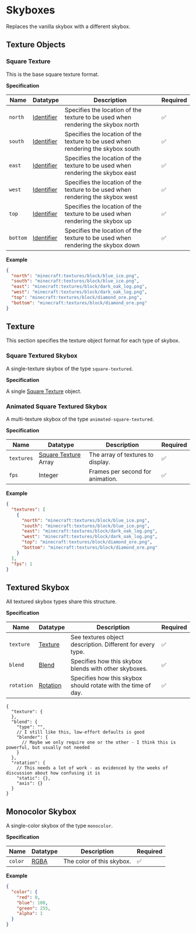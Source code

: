 # Skyboxes

Replaces the vanilla skybox with a different skybox.

## Texture Objects

### Square Texture

This is the base square texture format.

**Specification**

| Name     | Datatype                              | Description                                                                      | Required           |
|----------|---------------------------------------|----------------------------------------------------------------------------------|--------------------|
| `north`  | [Identifier](schema-v3.md#identifier) | Specifies the location of the texture to be used when rendering the skybox north | :white_check_mark: |
| `south`  | [Identifier](schema-v3.md#identifier) | Specifies the location of the texture to be used when rendering the skybox south | :white_check_mark: |
| `east`   | [Identifier](schema-v3.md#identifier) | Specifies the location of the texture to be used when rendering the skybox east  | :white_check_mark: |
| `west`   | [Identifier](schema-v3.md#identifier) | Specifies the location of the texture to be used when rendering the skybox west  | :white_check_mark: |
| `top`    | [Identifier](schema-v3.md#identifier) | Specifies the location of the texture to be used when rendering the skybox up    | :white_check_mark: |
| `bottom` | [Identifier](schema-v3.md#identifier) | Specifies the location of the texture to be used when rendering the skybox down  | :white_check_mark: |

**Example**

```json
{
  "north": "minecraft:textures/block/blue_ice.png",
  "south": "minecraft:textures/block/blue_ice.png",
  "east": "minecraft:textures/block/dark_oak_log.png",
  "west": "minecraft:textures/block/dark_oak_log.png",
  "top": "minecraft:textures/block/diamond_ore.png",
  "bottom": "minecraft:textures/block/diamond_ore.png"
}
```

## Texture

This section specifies the texture object format for each type of skybox.

### Square Textured Skybox

A single-texture skybox of the type `square-textured`.

**Specification**

A single [Square Texture](#square-texture) object.

### Animated Square Textured Skybox

A multi-texture skybox of the type `animated-square-textured`.

**Specification**

| Name       | Datatype                                | Description                       | Required           |
|------------|-----------------------------------------|-----------------------------------|--------------------|
| `textures` | [Square Texture](#square-texture) Array | The array of textures to display. | :white_check_mark: |
| `fps`      | Integer                                 | Frames per second for animation.  | :white_check_mark: |

**Example**

```json
{
  "textures": [
    {
      "north": "minecraft:textures/block/blue_ice.png",
      "south": "minecraft:textures/block/blue_ice.png",
      "east": "minecraft:textures/block/dark_oak_log.png",
      "west": "minecraft:textures/block/dark_oak_log.png",
      "top": "minecraft:textures/block/diamond_ore.png",
      "bottom": "minecraft:textures/block/diamond_ore.png"
    }
  ],
  "fps": 1
}
```

## Textured Skybox

All textured skybox types share this structure.

**Specification**

| Name       | Datatype                          | Description                                                   | Required           |
|------------|-----------------------------------|---------------------------------------------------------------|--------------------|
| `texture`  | [Texture](#texture)               | See textures object description.  Different for every type.   | :white_check_mark: |
| `blend`    | [Blend](#blend)                   | Specifies how this skybox blends with other skyboxes.         | :white_check_mark: |
| `rotation` | [Rotation](schema-v3.md#rotation) | Specifies how this skybox should rotate with the time of day. | :white_check_mark: |

```json5
{
  "texture": {
  },
  "blend": {
    "type": "",
    // I still like this, low-effort defaults is good
    "blender": {
      // Maybe we only require one or the other - I think this is powerful, but usually not needed
    }
  },
  "rotation": {
    // This needs a lot of work - as evidenced by the weeks of discussion about how confusing it is
    "static": {},
    "axis": {}
  }
}
```

## Monocolor Skybox

A single-color skybox of the type `monocolor`.

**Specification**

| Name    | Datatype                  | Description               | Required           |
|---------|---------------------------|---------------------------|--------------------|
| `color` | [RGBA](schema-v3.md#RGBA) | The color of this skybox. | :white_check_mark: |

**Example**

```json
{
  "color": {
    "red": 0,
    "blue": 100,
    "green": 255,
    "alpha": 1
  }
}
```